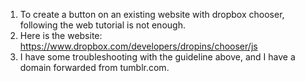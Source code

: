 1. To create a button on an existing website with dropbox chooser, following the web tutorial is not enough.
2. Here is the website: https://www.dropbox.com/developers/dropins/chooser/js
3. I have some troubleshooting with the guideline above, and I have a domain forwarded from tumblr.com.
